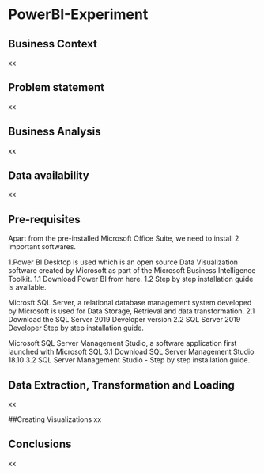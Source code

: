 # PowerBI-Experiment

## Business Context
xx

## Problem statement
xx

## Business Analysis
xx

## Data availability
xx

## Pre-requisites
Apart from the pre-installed Microsoft Office Suite, we need to install 2 important softwares.

1.Power BI Desktop is used which is an open source Data Visualization software created by Microsoft as part of the Microsoft Business Intelligence Toolkit.
  1.1 Download Power BI from here.
  1.2 Step by step installation guide is available.

Microsft SQL Server, a relational database management system developed by Microsoft is used for Data Storage, Retrieval and data transformation.
2.1 Download the SQL Server 2019 Developer version
2.2 SQL Server 2019 Developer Step by step installation guide.

Microsoft SQL Server Management Studio, a software application first launched with Microsoft SQL
3.1 Download SQL Server Management Studio 18.10
3.2 SQL Server Management Studio - Step by step installation guide.

## Data Extraction, Transformation and Loading
xx

##Creating Visualizations
xx

## Conclusions

xx
